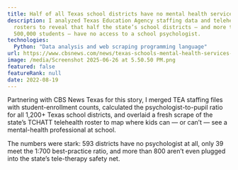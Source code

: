 ```yaml
---
title: Half of all Texas school districts have no mental health services
description: I analyzed Texas Education Agency staffing data and telehealth
  rosters to reveal that half the state’s school districts — and more than
  500,000 students — have no access to a school psychologist.
technologies:
  Python: "Data analysis and web scraping programming language"
url: https://www.cbsnews.com/news/texas-schools-mental-health-services-psychologists/
image: /media/Screenshot 2025-06-26 at 5.50.50 PM.png
featured: false
featureRank: null
date: 2022-08-19
---
```


Partnering with CBS News Texas for this story, I merged TEA staffing files with student-enrollment counts, calculated the psychologist-to-pupil ratio for all 1,200+ Texas school districts, and overlaid a fresh scrape of the state’s TCHATT telehealth roster to map where kids can — or can’t — see a mental-health professional at school.

The numbers were stark: 593 districts have no psychologist at all, only 39 meet the 1:700 best-practice ratio, and more than 800 aren’t even plugged into the state’s tele-therapy safety net.
